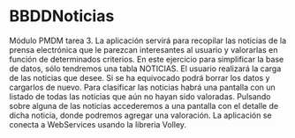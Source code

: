 # BBDDNoticias
Módulo PMDM tarea 3.
La aplicación servirá para recopilar las noticias de la prensa electrónica que le parezcan interesantes al usuario y valorarlas en función de determinados criterios.
En este ejercicio para simplificar la base de datos, sólo tendremos una tabla NOTICIAS.
El usuario realizará la carga de las noticias que desee.
Si se ha equivocado podrá borrar los datos y cargarlos de nuevo.
Para clasificar las noticias habrá una pantalla con un listado de todas las noticias que aún no hayan sido valoradas. Pulsando sobre alguna de las noticias accederemos a una pantalla con el detalle de dicha noticia, donde podremos agregar una valoración.
La aplicación se conecta a WebServices usando la libreria Volley.
